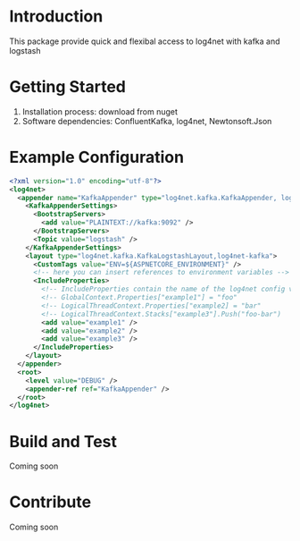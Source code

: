 # Introduction
This package provide quick and flexibal access to log4net with kafka and logstash

# Getting Started
1.	Installation process: download from nuget
2.	Software dependencies: ConfluentKafka, log4net, Newtonsoft.Json

# Example Configuration
```xml
<?xml version="1.0" encoding="utf-8"?>
<log4net>
  <appender name="KafkaAppender" type="log4net.kafka.KafkaAppender, log4net-kafka">
    <KafkaAppenderSettings>
      <BootstrapServers>
        <add value="PLAINTEXT://kafka:9092" />
      </BootstrapServers>
      <Topic value="logstash" />
    </KafkaAppenderSettings>
    <layout type="log4net.kafka.KafkaLogstashLayout,log4net-kafka">
      <CustomTags value="ENV=${ASPNETCORE_ENVIRONMENT}" />
      <!-- here you can insert references to environment variables -->
      <IncludeProperties>
        <!-- IncludeProperties contain the name of the log4net config variables you declared in code like: -->
        <!-- GlobalContext.Properties["example1"] = "foo"               -->
        <!-- LogicalThreadContext.Properties["example2] = "bar"         -->
        <!-- LogicalThreadContext.Stacks["example3"].Push("foo-bar")    -->
        <add value="example1" />
        <add value="example2" />
        <add value="example3" />
      </IncludeProperties>
    </layout>
  </appender>
  <root>
    <level value="DEBUG" />
    <appender-ref ref="KafkaAppender" />
  </root>
</log4net>
```

# Build and Test
Coming soon

# Contribute
Coming soon
